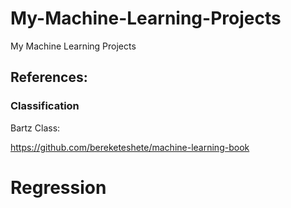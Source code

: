 # My-Machine-Learning-Projects
My Machine Learning Projects


## References:


### Classification


Bartz Class: <br>

https://github.com/bereketeshete/machine-learning-book   <br>


# Regression 

